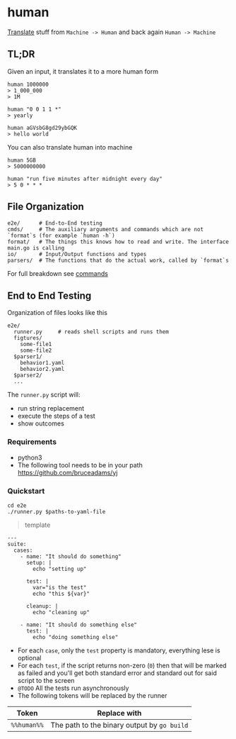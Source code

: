 human
======

[Translate](Translate) stuff from `Machine -> Human` and back again `Human -> Machine`

## TL;DR

Given an input, it translates it to a more human form

```
human 1000000
> 1_000_000
> 1M

human "0 0 1 1 *"
> yearly 

human aGVsbG8gd29ybGQK
> hello world
```

You can also translate human into machine

```
human 5GB
> 5000000000

human "run five minutes after midnight every day"
> 5 0 * * *
```

## File Organization

```
e2e/      # End-to-End testing
cmds/     # The auxiliary arguments and commands which are not `format`s (for example `human -h`)
format/   # The things this knows how to read and write. The interface main.go is calling
io/       # Input/Output functions and types
parsers/  # The functions that do the actual work, called by `format`s
```

For full breakdown see [commands](cmds/README.md)

## End to End Testing

Organization of files looks like this

  ```
  e2e/
    runner.py     # reads shell scripts and runs them
    figtures/
      some-file1
      some-file2
    $parser1/
      behavior1.yaml
      behavior2.yaml
    $parser2/
    ...
  ```
  
The `runner.py` script will:
  - run string replacement
  - execute the steps of a test
  - show outcomes

### Requirements

- python3
- The following tool needs to be in your path https://github.com/bruceadams/yj

### Quickstart

```
cd e2e
./runner.py $paths-to-yaml-file
```

> template
```
---
suite:
  cases:
    - name: "It should do something"
      setup: |
        echo "setting up"

      test: |
        var="is the test"
        echo "this ${var}"

      cleanup: |
        echo "cleaning up"
        
    - name: "It should do something else"
      test: |
        echo "doing something else"
```

- For each `case`, only the `test` property is mandatory, everything lese is optional
- For each `test`, if the script returns non-zero (`0`) then that will be marked as failed and you'll get both standard error and standard out for said script to the screen
- `@TODO` All the tests run asynchronously
- The following tokens will be replaced by the runner


| Token       | Replace with                                |
| -----       | ------------                                |
| `%%human%%` | The path to the binary output by `go build` |

